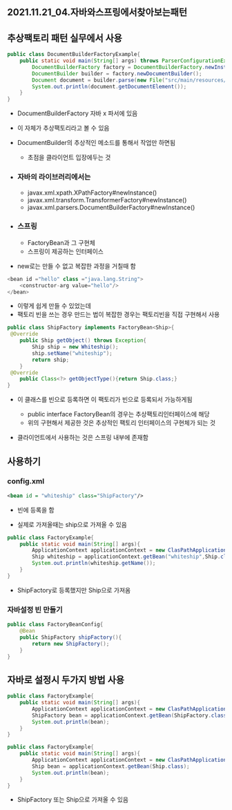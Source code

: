 ## 2021.11.21_04.자바와스프링에서찾아보는패턴

## 추상팩토리 패턴 실무에서 사용

```java
public class DocumentBuilderFactoryExample{
    public static void main(String[] args) throws ParserConfigurationException, IOException, SAXException{
        DocumentBuilderFactory factory = DocumentBuilderFactory.newInstance();
        DocumentBuilder builder = factory.newDocumentBuilder();
        Document document = builder.parse(new File("src/main/resources/config.xml"));
        System.out.println(document.getDocumentElement());
    }
}
```

- DocumentBuilderFactory 자바 x 파서에 있음
- 이 자체가 추상팩토리라고 볼 수 있음
- DocumentBuilder의 추상적인 메소드를 통해서 작업만 하면됨
  - 초점을 클라이언트 입장에두는 것

- ### 자바의 라이브러리에서는

  - javax.xml.xpath.XPathFactory#newInstance()
  - javax.xml.transform.TransformerFactory#newInstance()
  - javax.xml.parsers.DocumentBuilderFactory#newInstance()

- ### 스프링 

  - FactoryBean과 그 구현체
  - 스프링이 제공하는 인터페이스

- new로는 만들 수 없고 복잡한 과정을 거칠때 함

```java
<bean id ="hello" class ="java.lang.String">
    <constructor-arg value="hello"/>
</bean>
```

- 이렇게 쉽게 만들 수 있었는데 
- 팩토리 빈을 쓰는 경우 만드는 법이 복잡한 경우는 팩토리빈을 직접 구현해서 사용

```java
public class ShipFactory implements FactoryBean<Ship>{
 @Override
    public Ship getObject() throws Exception{
        Ship ship = new Whiteship();
        ship.setName("whiteship");
        return ship;
    }
 @Override
    public Class<?> getObjectType(){return Ship.class;}
}
```

- 이 클래스를 빈으로 등록하면 이 팩토리가 빈으로 등록되서 가능하게됨

  - public interface FactoryBean<T>의 경우는 추상팩토리인터페이스에 해당
  - 위의 구현해서 제공한 것은 추상적인 팩토리 인터페이스의 구현체가 되는 것

- 클라이언트에서 사용하는 것은 스프링 내부에 존재함

  

## 사용하기

### config.xml

```xml
<bean id = "whiteship" class="ShipFactory"/>
```

- 빈에 등록을 함

- 실제로 가져올때는 ship으로 가져올 수 있음

```java
public class FactoryExample{
    public static void main(String[] args){
		ApplicationContext applicationContext = new ClasPathApplicationContext("config.xml");
        Ship whiteship = applicationContext.getBean("whiteship",Ship.class);
        System.out.println(whiteship.getName());
    }
}
```

-  ShipFactory로 등록했지만 Ship으로 가져옴

### 자바설정 빈 만들기

```java
public class FactoryBeanConfig{
    @Bean
    public ShipFactory shipFactory(){
        return new ShipFactory();
    }
}
```

## 자바로 설정시 두가지 방법 사용

``` java
public class FactoryExample{
    public static void main(String[] args){
		ApplicationContext applicationContext = new ClasPathApplicationContext(FactoryBeanConfig.class);
        ShipFactory bean = applicationContext.getBean(ShipFactory.class);
        System.out.println(bean);
    }
}
```

```java
public class FactoryExample{
    public static void main(String[] args){
		ApplicationContext applicationContext = new ClasPathApplicationContext(FactoryBeanConfig.class);
        Ship bean = applicationContext.getBean(Ship.class);
        System.out.println(bean);
    }
}
```

- ShipFactory 또는 Ship으로 가져올 수 있음